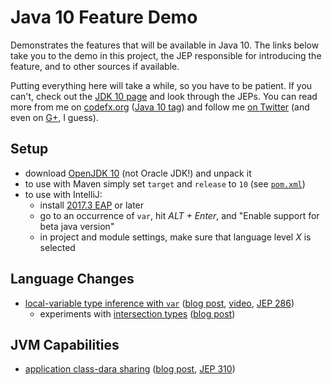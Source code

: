 # Java 10 Feature Demo

Demonstrates the features that will be available in Java 10.
The links below take you to the demo in this project, the JEP responsible for introducing the feature, and to other sources if available.

Putting everything here will take a while, so you have to be patient.
If you can't, check out the [JDK 10 page](http://openjdk.java.net/projects/jdk/10/) and look through the JEPs.
You can read more from me on [codefx.org](http://codefx.org) ([Java 10 tag](https://blog.codefx.org/tag/java-10/)) and follow me [on Twitter](https://twitter.com/nipafx) (and even on [G+](https://plus.google.com/+NicolaiParlog), I guess).

## Setup

* download [OpenJDK 10](http://jdk.java.net/10/) (not Oracle JDK!) and unpack it
* to use with Maven simply set `target` and `release` to `10` (see [`pom.xml`](pom.xml#L13-L14))
* to use with IntelliJ:
    * install [2017.3 EAP](https://www.jetbrains.com/idea/nextversion/) or later
    * go to an occurrence of `var`, hit _ALT + Enter_, and "Enable support for beta java version"
    * in project and module settings, make sure that language level _X_ is selected

## Language Changes

* [local-variable type inference with `var`](src/main/java/org/codefx/demo/java10/lang/var/VariableTypeInference.java) ([blog post](http://blog.codefx.org/java/java-10-var-type-inference/), [video](https://www.youtube.com/watch?v=Le1DbpRZdRQ), [JEP 286](http://openjdk.java.net/jeps/286))
	* experiments with [intersection types](src/main/java/org/codefx/demo/java10/lang/var/IntersectionTypes.java) ([blog post](http://blog.codefx.org/java/intersection-types-var))

## JVM Capabilities

* [application class-dara sharing](app-cds.sh) ([blog post](http://blog.codefx.org/java/application-class-data-sharing/), [JEP 310](http://openjdk.java.net/jeps/310))
